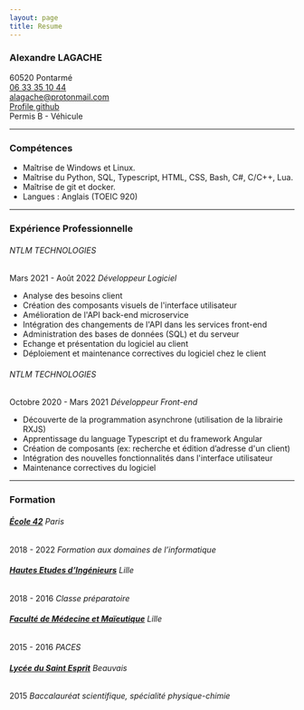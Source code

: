 ```yaml
---
layout: page
title: Resume
---
```


### **Alexandre LAGACHE**
60520 Pontarmé  
[06 33 35 10 44](tel:+33633351044)  
[alagache@protonmail.com](mailto:alagache@protonmail.com)  
[Profile github](https://github.com/lagachea)  
Permis B - Véhicule

---
### **Compétences**
- Maîtrise de Windows et Linux.
- Maîtrise du Python, SQL, Typescript, HTML, CSS, Bash, C#, C/C++, Lua.
- Maîtrise de git et docker.
- Langues : Anglais (TOEIC 920)

---
### **Expérience Professionnelle**
###### NTLM TECHNOLOGIES
Mars 2021 - Août 2022 *Développeur Logiciel*
- Analyse des besoins client
- Création des composants visuels de l'interface utilisateur
- Amélioration de l'API back-end microservice
- Intégration des changements de l'API dans les services front-end
- Administration des bases de données (SQL) et du serveur
- Echange et présentation du logiciel au client
- Déploiement et maintenance correctives du logiciel chez le client

###### NTLM TECHNOLOGIES
Octobre 2020 - Mars 2021 *Développeur Front-end*
- Découverte de la programmation asynchrone (utilisation de la librairie RXJS)
- Apprentissage du language Typescript et du framework Angular
- Création de composants (ex: recherche et édition d’adresse d'un client)
- Intégration des nouvelles fonctionnalités dans l'interface utilisateur
- Maintenance correctives du logiciel

---
### **Formation**
###### **[École 42](https://42.fr)** Paris
2018 - 2022 *Formation aux domaines de l’informatique*

###### **[Hautes Etudes d’Ingénieurs](https://www.junia.com/fr/junia/programme-grande-ecole-hei/)** Lille
2018 - 2016 *Classe préparatoire*

###### **[Faculté de Médecine et Maïeutique](https://fmms.fr/)** Lille
2015 - 2016 *PACES*

###### **[Lycée du Saint Esprit](https://saintesprit.com)** Beauvais
2015 *Baccalauréat scientifique, spécialité physique-chimie*
